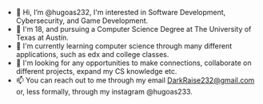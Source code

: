 - 👋 Hi, I’m @hugoas232, I'm interested in Software Development, Cybersecurity, and Game Development.
- 👀 I'm 18, and pursuing a Computer Science Degree at The University of Texas at Austin.
- 🌱 I'm currently learning computer science through many different applications, such as edx and college classes.
- 💞️ I'm looking for any opportunities to make connections, collaborate on different projects, expand my CS knowledge etc.
- 📫 You can reach out to me through my email DarkRaise232@gmail.com or, less formally, through my instagram @hugoas233.
